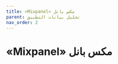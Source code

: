 ```yaml
---
title: «Mixpanel» مكس بانل
parent: تحليل بيانات التطبيق
nav_order: 2
---
```


# «Mixpanel» مكس بانل
